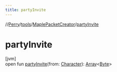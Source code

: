 ```yaml
---
title: partyInvite
---
```

//[Perry](../../../index.html)/[tools](../index.html)/[MaplePacketCreator](index.html)/[partyInvite](party-invite.html)



# partyInvite



[jvm]\
open fun [partyInvite](party-invite.html)(from: [Character](../../client/-character/index.html)): [Array](https://kotlinlang.org/api/latest/jvm/stdlib/kotlin/-array/index.html)&lt;[Byte](https://kotlinlang.org/api/latest/jvm/stdlib/kotlin/-byte/index.html)&gt;




